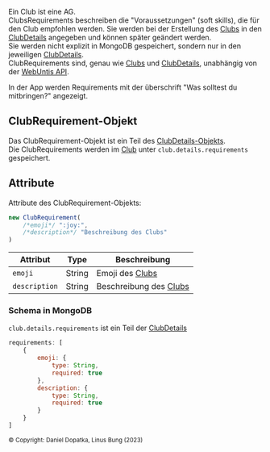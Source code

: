 Ein Club ist eine AG. \
ClubsRequirements beschreiben die "Voraussetzungen" (soft skills), die für den Club empfohlen werden. Sie werden bei der
Erstellung des [Clubs](https://github.com/Academi-fy/backend/wiki/Club) in
den [ClubDetails](https://github.com/Academi-fy/backend/wiki/ClubDetails) angegeben und können später geändert werden.\
Sie werden nicht explizit in MongoDB gespeichert, sondern nur in den
jeweiligen [ClubDetails](https://github.com/Academi-fy/backend/wiki/ClubDetails). \
ClubRequirements sind, genau wie [Clubs](https://github.com/Academi-fy/backend/wiki/Club)
und [ClubDetails](https://github.com/Academi-fy/backend/wiki/Club), unabhängig von
der [WebUntis API](https://help.untis.at/hc/de/articles/4886785534354-API-documentation-for-integration-partners).

In der App werden Requirements mit der überschrift "Was solltest du mitbringen?" angezeigt.

## ClubRequirement-Objekt

Das ClubRequirement-Objekt ist ein Teil
des [ClubDetails-Objekts](https://github.com/Academi-fy/backend/wiki/ClubDetails).\
Die ClubRequirements werden im [Club](https://github.com/Academi-fy/backend/wiki/Club) unter `club.details.requirements`
gespeichert.

## Attribute

Attribute des ClubRequirement-Objekts:

```javascript
new ClubRequirement(
    /*emoji*/ ":joy:",
    /*description*/ "Beschreibung des Clubs"
)
```

| Attribut      | Type   | Beschreibung                                                              |
|---------------|--------|---------------------------------------------------------------------------|
| `emoji`       | String | Emoji des [Clubs](https://github.com/Academi-fy/backend/wiki/Club)        |
| `description` | String | Beschreibung des [Clubs](https://github.com/Academi-fy/backend/wiki/Club) |

### Schema in MongoDB

`club.details.requirements` ist ein Teil
der [ClubDetails](https://github.com/Academi-fy/backend/wiki/ClubDetails#schema-in-mongodb)

```javascript
requirements: [
    {
        emoji: {
            type: String,
            required: true
        },
        description: {
            type: String,
            required: true
        }
    }
]
```

<sub>© Copyright: Daniel Dopatka, Linus Bung (2023)</sub>
